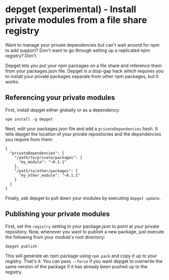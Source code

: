 # depget (experimental) - Install private modules from a file share registry

Want to manage your private dependencies but can't wait around for npm to add support? Don't want to go through setting up a replicated npm registry? Don't.

Depget lets you put your npm packages on a file share and reference them from your packages.json file. Depget is a stop-gap hack which requires you to install your private packages separate from other npm packages, but it works.

## Referencing your private modules

First, install depget either globally or as a dependency:

    npm install -g depget

Next, edit your packages.json file and add a `privateDependencies` hash. It tells depget the location of your private repositories and the dependencies you require from them:

    {
      "privateDependencies": {
        "/path/to/private/packages": {
          "my_module": "~0.1.1"
        },
        "/path/to/other/packages": {
          "my_other_module": "~0.1.1"
        }
      }
    }

Finally, ask depget to pull down your modules by executing `depget update`.

## Publishing your private modules

First, set the `registry` setting in your package.json to point at your private repository. Now, whenever you want to publish a new package, just execute the following from your module's root directory:

    depget publish

This will generate an npm package using `npm pack` and copy it up to your registry. That's it. You can pass `--force` if you want depget to overwrite the same version of the package if it has already been pushed up to the registry.
